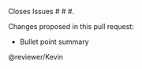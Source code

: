 Closes Issues # # #.

Changes proposed in this pull request:
* Bullet point summary

@reviewer/Kevin
